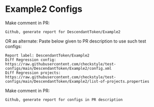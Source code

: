 # Example2 Configs
Make comment in PR:
```
Github, generate report for DescendantToken/Example2
```
OR as alternate:
Paste below given to PR description to use such test configs:
```
Report label: DescendantToken/Example2
Diff Regression config: https://raw.githubusercontent.com/checkstyle/test-configs/main/DescendantToken/Example2/config.xml
Diff Regression projects: https://raw.githubusercontent.com/checkstyle/test-configs/main/DescendantToken/Example2/list-of-projects.properties
```
Make comment in PR:
```
Github, generate report for configs in PR description
```
